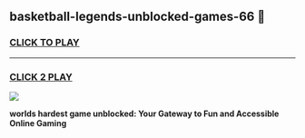 
## basketball-legends-unblocked-games-66 👋
<h3>
<a href="https://premium.freeplayer.one?title=basketball-legends-unblocked-games-66&ref=14F">CLICK TO PLAY</a></h3>
<hr>

<h3>
<a href="https://premium.freeplayer.one?title=basketball-legends-unblocked-games-66&ref=14F">CLICK 2 PLAY</a>
  
</h3>

<a href="https://premium.freeplayer.one?title=basketball-legends-unblocked-games-66&ref=12F/"><img src="https://clearcache.store/games.png"></a>


**worlds hardest game unblocked: Your Gateway to Fun and Accessible Online Gaming**
